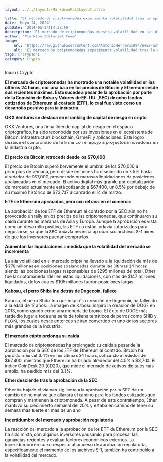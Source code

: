 ```yaml
---
layout: ../../layouts/MarkdownPostLayout.astro

title: 'El mercado de criptomonedas experimenta volatilidad tras la aprobación por la SEC de los ETF de Ethereum al contado'
date: 'Mayo 24, 2024'
pubDate: '2024-05-24T14:32:00'
description: 'El mercado de criptomonedas muestra volatilidad en las últimas 24 horas, con una baja en los precios de Bitcoin y Ethereum.'
author: 'Plankton Editorial Team'
image:
    url: 'https://raw.githubusercontent.com/AntonioHerrera1994/news-astro/master/src/assets/crypto/crypto160.webp'
    alt: 'El mercado de criptomonedas experimenta volatilidad tras la aprobación por la SEC de los ETF de Ethereum al contado'
tags: ["crypto"]
category: Crypto
---
```


<span><a href="/" style="text-decoration:none;color:#0F1416">Inicio</a> / <a href="/crypto" style="text-decoration:none;color:#0F1416">Crypto</a></span>


<p style="font-weight: bold;">El mercado de criptomonedas ha mostrado una notable volatilidad en las últimas 24 horas, con una baja en los precios de Bitcoin y Ethereum desde sus recientes máximos. Esto sucede a pesar de la aprobación por parte de la Comisión de Bolsa y Valores de EE. UU. (SEC) de ocho fondos cotizados de Ethereum al contado (ETF), lo cual fue visto como un desarrollo positivo para la industria.</p>

**OKX Ventures se destaca en el ranking de capital de riesgo en cripto**

OKX Ventures, una firma líder de capital de riesgo en el espacio criptográfico, ha sido reconocida por sus inversiones en el ecosistema de Bitcoin, infraestructura blockchain, GameFi y aplicaciones. Este logro destaca el compromiso de la firma con el apoyo a proyectos innovadores en la industria cripto.

**El precio de Bitcoin retrocede desde los $70,000**

El precio de Bitcoin superó brevemente el umbral de los $70,000 a principios de semana, pero desde entonces ha disminuido un 3.5% hasta alrededor de $67,000, provocando numerosas liquidaciones de posiciones apalancadas en el mercado. El activo digital más grande por capitalización de mercado actualmente está cotizando a $67,400, un 8.5% por debajo de su máximo histórico de $73,737 alcanzado el 14 de marzo.

**ETF de Ethereum aprobados, pero con retraso en el comercio**

La aprobación de los ETF de Ethereum al contado por la SEC aún no ha provocado un rally en los precios de las criptomonedas, que continuaron su caída durante las mañanas de Asia y Europa. Aunque la aprobación es vista como un desarrollo positivo, los ETF no están todavía autorizados para negociarse, ya que la SEC todavía necesita aprobar sus archivos S-1 antes de que los inversores puedan comprarlos.

**Aumentan las liquidaciones a medida que la volatilidad del mercado se incrementa**

La alta volatilidad en el mercado cripto ha llevado a la liquidación de más de $378 millones en posiciones apalancadas durante las últimas 24 horas, siendo las posiciones largas responsables de $295 millones del total. Ether fue la criptomoneda líder en estas liquidaciones, con más de $147 millones liquidados, de los cuales $105 millones fueron posiciones largas.

**Kabosu, el perro Shiba Inu detrás de Dogecoin, fallece**

Kabosu, el perro Shiba Inu que inspiró la creación de Dogecoin, ha fallecido a la edad de 17 años. La imagen de Kabosu inspiró la creación de DOGE en 2013, comenzando como una moneda de broma. El éxito de DOGE más tarde dio lugar a toda una serie de tokens temáticos de perros como SHIB y FLOKI, los cuales desde entonces se han convertido en uno de los sectores más grandes de la industria. 

**El mercado cripto prolonga su caída**

El mercado de criptomonedas ha prolongado su caída a pesar de la aprobación por la SEC de los ETF de Ethereum al contado. Bitcoin ha perdido más del 3.4% en las últimas 24 horas, cotizando alrededor de $67,400, mientras que Ethereum ha bajado alrededor del 4.5% a $3,700. El índice CoinDesk 20 (CD20), que mide el mercado de activos digitales más amplio, ha perdido más del 3.3%.

**Ether desciende tras la aprobación de la SEC**

Ether ha bajado el viernes siguiente a la aprobación por la SEC de un cambio de normativa que allanará el camino para los fondos cotizados que compran y mantienen la criptomoneda. A pesar de este contratiempo, Ether mantuvo su crecimiento semanal del 20% y estaba en camino de tener su semana más fuerte en más de un año.

**Incertidumbre del mercado y aprobación regulatoria**

La reacción del mercado a la aprobación de los ETF de Ethereum por la SEC ha sido mixta, con algunos inversores pausando para procesar las ganancias recientes y evaluar factores económicos externos. La incertidumbre en curso respecto al proceso de aprobación regulatoria, específicamente el momento de los archivos S-1, también ha contribuido a la volatilidad del mercado.